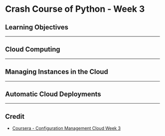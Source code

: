 # Crash Course of Python - Week 3

## Learning Objectives

---

## Cloud Computing

---

## Managing Instances in the Cloud

---

## Automatic Cloud Deployments

---

## Credit

* [Coursera - Configuration Management Cloud Week 3](https://www.coursera.org/learn/configuration-management-cloud/home/week/3)
